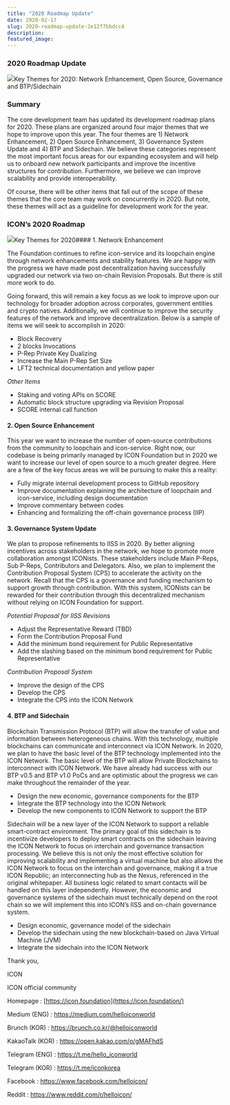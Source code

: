 ```yaml
---
title: "2020 Roadmap Update"
date: 2020-02-17
slug: 2020-roadmap-update-2e12f7bbdcc4
description:
featured_image:
---
```


### 2020 Roadmap Update

![](https://cdn-images-1.medium.com/max/800/1*JZZHNdvNDSZ7gbzUBGbnQA.png)Key Themes for 2020: Network Enhancement, Open Source, Governance and BTP/Sidechain

### Summary

The core development team has updated its development roadmap plans for 2020. These plans are organized around four major themes that we hope to improve upon this year. The four themes are 1) Network Enhancement, 2) Open Source Enhancement, 3) Governance System Update and 4) BTP and Sidechain. We believe these categories represent the most important focus areas for our expanding ecosystem and will help us to onboard new network participants and improve the incentive structures for contribution. Furthermore, we believe we can improve scalability and provide interoperability.

Of course, there will be other items that fall out of the scope of these themes that the core team may work on concurrently in 2020. But note, these themes will act as a guideline for development work for the year.

### ICON’s 2020 Roadmap

![](https://cdn-images-1.medium.com/max/800/1*lpj3WY5ERGiAQTcgOVfmhQ.png)Key Themes for 2020#### 1. Network Enhancement

The Foundation continues to refine icon-service and its loopchain engine through network enhancements and stability features. We are happy with the progress we have made post decentralization having successfully upgraded our network via two on-chain Revision Proposals. But there is still more work to do.

Going forward, this will remain a key focus as we look to improve upon our technology for broader adoption across corporates, government entities and crypto natives. Additionally, we will continue to improve the security features of the network and improve decentralization. Below is a sample of items we will seek to accomplish in 2020:

* Block Recovery
* 2 blocks Invocations
* P-Rep Private Key Dualizing
* Increase the Main P-Rep Set Size
* LFT2 technical documentation and yellow paper

*Other Items*

* Staking and voting APIs on SCORE
* Automatic block structure upgrading via Revision Proposal
* SCORE internal call function

#### 2. Open Source Enhancement

This year we want to increase the number of open-source contributions from the community to loopchain and icon-service. Right now, our codebase is being primarily managed by ICON Foundation but in 2020 we want to increase our level of open source to a much greater degree. Here are a few of the key focus areas we will be pursuing to make this a reality:

* Fully migrate internal development process to GitHub repository
* Improve documentation explaining the architecture of loopchain and icon-service, including design documentation
* Improve commentary between codes
* Enhancing and formalizing the off-chain governance process (IIP)

#### 3. Governance System Update

We plan to propose refinements to IISS in 2020. By better aligning incentives across stakeholders in the network, we hope to promote more collaboration amongst ICONists. These stakeholders include Main P-Reps, Sub P-Reps, Contributors and Delegators. Also, we plan to implement the Contribution Proposal System (CPS) to accelerate the activity on the network. Recall that the CPS is a governance and funding mechanism to support growth through contribution. With this system, ICONists can be rewarded for their contribution through this decentralized mechanism without relying on ICON Foundation for support.

*Potential Proposal for IISS Revisions*

* Adjust the Representative Reward (TBD)
* Form the Contribution Proposal Fund
* Add the minimum bond requirement for Public Representative
* Add the slashing based on the minimum bond requirement for Public Representative

*Contribution Proposal System*

* Improve the design of the CPS
* Develop the CPS
* Integrate the CPS into the ICON Network

#### 4. BTP and Sidechain

Blockchain Transmission Protocol (BTP) will allow the transfer of value and information between heterogeneous chains. With this technology, multiple blockchains can communicate and interconnect via ICON Network. In 2020, we plan to have the basic level of the BTP technology implemented into the ICON Network. The basic level of the BTP will allow Private Blockchains to interconnect with ICON Network. We have already had success with our BTP v0.5 and BTP v1.0 PoCs and are optimistic about the progress we can make throughout the remainder of the year.

* Design the new economic, governance components for the BTP
* Integrate the BTP technology into the ICON Network
* Develop the new components to ICON Network to support the BTP

Sidechain will be a new layer of the ICON Network to support a reliable smart-contract environment. The primary goal of this sidechain is to incentivize developers to deploy smart contracts on the sidechain leaving the ICON Network to focus on interchain and governance transaction processing. We believe this is not only the most effective solution for improving scalability and implementing a virtual machine but also allows the ICON Network to focus on the interchain and governance, making it a true ICON Republic; an interconnecting hub as the Nexus, referenced in the original whitepaper. All business logic related to smart contacts will be handled on this layer independently. However, the economic and governance systems of the sidechain must technically depend on the root chain so we will implement this into ICON’s IISS and on-chain governance system.

* Design economic, governance model of the sidechain
* Develop the sidechain using the new blockchain-based on Java Virtual Machine (JVM)
* Integrate the sidechain into the ICON Network

Thank you,

ICON

ICON official community

Homepage : [https://icon.foundation](https://icon.foundation/)

Medium (ENG) : <https://medium.com/helloiconworld>

Brunch (KOR) : <https://brunch.co.kr/@helloiconworld>

KakaoTalk (KOR) : <https://open.kakao.com/o/gMAFhdS>

Telegram (ENG) : <https://t.me/hello_iconworld>

Telegram (KOR) : <https://t.me/iconkorea>

Facebook : <https://www.facebook.com/helloicon/>

Reddit : <https://www.reddit.com/r/helloicon/>

